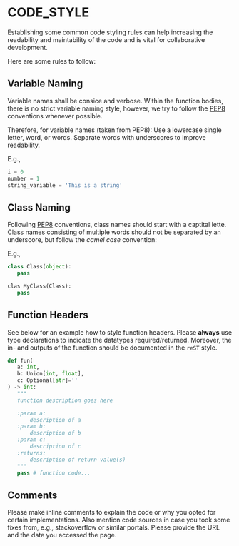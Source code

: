 # CODE_STYLE

Establishing some common code styling rules can help increasing the readability and maintability of the code and is vital for collaborative development.

Here are some rules to follow:

## Variable Naming

Variable names shall be consice and verbose. Within the function bodies, there is no strict variable naming style, however,
we try to follow the [PEP8](https://realpython.com/python-pep8/) conventions whenever possible.

Therefore, for variable names (taken from PEP8):
Use a lowercase single letter, word, or words. Separate words with underscores to improve readability.

E.g.,
```python
i = 0
number = 1
string_variable = 'This is a string'
```

## Class Naming

Following [PEP8](https://realpython.com/python-pep8/) conventions, class names should start with a captital lette.
Class names consisting of multiple words should not be separated by an underscore, but follow the *camel case* convention:

E.g.,
```python
class Class(object):
   pass

clas MyClass(Class):
   pass
```

## Function Headers

See below for an example how to style function headers. Please **always** use type declarations to indicate the datatypes required/returned.
Moreover, the in- and outputs of the function should be documented in the `reST` style.

```python
def fun(
   a: int,
   b: Union[int, float],
   c: Optional[str]=''
) -> int:
   """
   function description goes here

   :param a:
       description of a
   :param b:
       description of b
   :param c:
       description of c
   :returns:
       description of return value(s)
   """
   pass # function code...
```

## Comments
Please make inline comments to explain the code or why you opted for certain implementations. Also mention code sources in case
you took some fixes from, e.g., stackoverflow or similar portals. Please provide the URL and the date you accessed the page.

